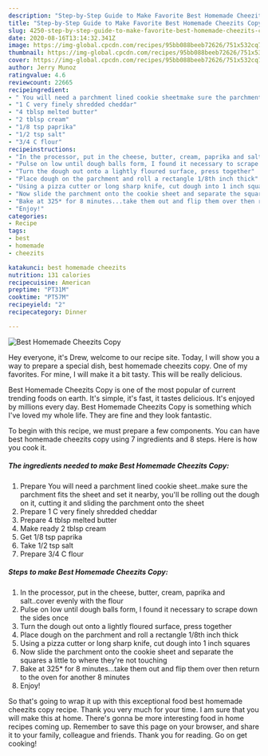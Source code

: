 ```yaml
---
description: "Step-by-Step Guide to Make Favorite Best Homemade Cheezits Copy"
title: "Step-by-Step Guide to Make Favorite Best Homemade Cheezits Copy"
slug: 4250-step-by-step-guide-to-make-favorite-best-homemade-cheezits-copy
date: 2020-08-16T13:14:32.341Z
image: https://img-global.cpcdn.com/recipes/95bb088beeb72626/751x532cq70/best-homemade-cheezits-copy-recipe-main-photo.jpg
thumbnail: https://img-global.cpcdn.com/recipes/95bb088beeb72626/751x532cq70/best-homemade-cheezits-copy-recipe-main-photo.jpg
cover: https://img-global.cpcdn.com/recipes/95bb088beeb72626/751x532cq70/best-homemade-cheezits-copy-recipe-main-photo.jpg
author: Jerry Munoz
ratingvalue: 4.6
reviewcount: 22665
recipeingredient:
- " You will need a parchment lined cookie sheetmake sure the parchment fits the sheet and set it nearby youll be rolling out the dough on it cutting it and sliding the parchment onto the sheet"
- "1 C very finely shredded cheddar"
- "4 tblsp melted butter"
- "2 tblsp cream"
- "1/8 tsp paprika"
- "1/2 tsp salt"
- "3/4 C flour"
recipeinstructions:
- "In the processor, put in the cheese, butter, cream, paprika and salt..cover evenly with the flour"
- "Pulse on low until dough balls form, I found it necessary to scrape down the sides once"
- "Turn the dough out onto a lightly floured surface, press together"
- "Place dough on the parchment and roll a rectangle 1/8th inch thick"
- "Using a pizza cutter or long sharp knife, cut dough into 1 inch squares"
- "Now slide the parchment onto the cookie sheet and separate the squares a little to where they&#39;re not touching"
- "Bake at 325* for 8 minutes...take them out and flip them over then return to the oven for another 8 minutes"
- "Enjoy!"
categories:
- Recipe
tags:
- best
- homemade
- cheezits

katakunci: best homemade cheezits 
nutrition: 131 calories
recipecuisine: American
preptime: "PT31M"
cooktime: "PT57M"
recipeyield: "2"
recipecategory: Dinner

---
```



![Best Homemade Cheezits Copy](https://img-global.cpcdn.com/recipes/95bb088beeb72626/751x532cq70/best-homemade-cheezits-copy-recipe-main-photo.jpg)

Hey everyone, it's Drew, welcome to our recipe site. Today, I will show you a way to prepare a special dish, best homemade cheezits copy. One of my favorites. For mine, I will make it a bit tasty. This will be really delicious.

Best Homemade Cheezits Copy is one of the most popular of current trending foods on earth. It's simple, it's fast, it tastes delicious. It's enjoyed by millions every day. Best Homemade Cheezits Copy is something which I've loved my whole life. They are fine and they look fantastic.




To begin with this recipe, we must prepare a few components. You can have best homemade cheezits copy using 7 ingredients and 8 steps. Here is how you cook it.

<!--inarticleads1-->

##### The ingredients needed to make Best Homemade Cheezits Copy:

1. Prepare  You will need a parchment lined cookie sheet..make sure the parchment fits the sheet and set it nearby, you&#39;ll be rolling out the dough on it, cutting it and sliding the parchment onto the sheet
1. Prepare 1 C very finely shredded cheddar
1. Prepare 4 tblsp melted butter
1. Make ready 2 tblsp cream
1. Get 1/8 tsp paprika
1. Take 1/2 tsp salt
1. Prepare 3/4 C flour




<!--inarticleads2-->

##### Steps to make Best Homemade Cheezits Copy:

1. In the processor, put in the cheese, butter, cream, paprika and salt..cover evenly with the flour
1. Pulse on low until dough balls form, I found it necessary to scrape down the sides once
1. Turn the dough out onto a lightly floured surface, press together
1. Place dough on the parchment and roll a rectangle 1/8th inch thick
1. Using a pizza cutter or long sharp knife, cut dough into 1 inch squares
1. Now slide the parchment onto the cookie sheet and separate the squares a little to where they&#39;re not touching
1. Bake at 325* for 8 minutes...take them out and flip them over then return to the oven for another 8 minutes
1. Enjoy!




So that's going to wrap it up with this exceptional food best homemade cheezits copy recipe. Thank you very much for your time. I am sure that you will make this at home. There's gonna be more interesting food in home recipes coming up. Remember to save this page on your browser, and share it to your family, colleague and friends. Thank you for reading. Go on get cooking!
